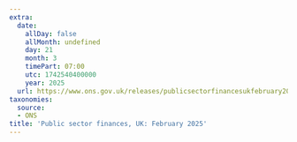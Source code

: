 ```yaml
---
extra:
  date:
    allDay: false
    allMonth: undefined
    day: 21
    month: 3
    timePart: 07:00
    utc: 1742540400000
    year: 2025
  url: https://www.ons.gov.uk/releases/publicsectorfinancesukfebruary2025
taxonomies:
  source:
  - ONS
title: 'Public sector finances, UK: February 2025'
---
```

